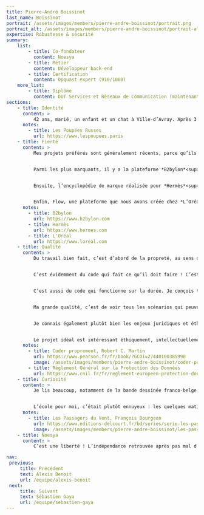 ```yaml
---
title: Pierre-André Boissinot
last_name: Boissinot
portrait: /assets/images/members/pierre-andre-boissinot/portrait.png
portrait_alt: /assets/images/members/pierre-andre-boissinot/portrait-alt.png
expertise: Robustesse & sécurité
summary:
    list:
        - title: Co-fondateur
          content: Noesya
        - title: Métier
          content: Développeur back-end
        - title: Certification
          content: Opquast expert (910/1000)
    more_list:
        - title: Diplôme
          content: DUT Services et Réseaux de Communication (maintenant Métiers du Multimédia et de l’Internet), *Université Paris-Est Marne-la-Vallée*
sections:
    - title: Identité
      content: >
          42 ans, marié, un enfant et un chat à Ville-d’Avray. Après 3 ans de droit et un Diplôme Universitaire de Technologie Services et Réseaux de Communication (maintenant Métiers du Multimédia et de l’Internet), je travaille d’abord dans une startup, puis co-fonde l’entreprise *Semio&nbsp;Design* en 2003. La structure est ensuite fusionnée à l’agence *Les&nbsp;Poupées&nbsp;Russes*<sup><a href="#note-1">1</a></sup>, que je quitte en 2021 pour créer *Noesya*.
      notes:
        - title: Les Poupées Russes
          url: https://www.lespoupees.paris
    - title: Fierté
      content: >
          Mes projets préférés sont généralement récents, parce qu’ils matérialisent les progrès que je fais. Chaque projet me fait avancer.


          Parmi les plus marquants, il y a la plateforme *B2bylon*<sup><a href="#note-2">2</a></sup>, créée pour *Les&nbsp;Poupées&nbsp;Russes* : multi-marques, multilingue, modulaire, c’était un défi en termes de périmètre fonctionnel et de robustesse. Nous l’avons conçue, développée et amenée en moins de 3 ans à une quinzaine de clients actifs pour environ 250&nbsp;k€&nbsp;/&nbsp;an en Software as a Service (SaaS). Webinar, catalogue produit, elearning, gamification, nous avons développé une vingtaine de modules fonctionnels déployables à la demande, dans des environnements clients cloisonnés aux design systems personnalisés. La plateforme a bénéficié de nombreux audits de sécurité et tests de pénétration, que j’ai supervisés en tant que Data Protection Officer des *Poupées&nbsp;Russes*.


          Ensuite, l’encyclopédie de marque réalisée pour *Hermès*<sup><a href="#note-3">3</a></sup>, parce que j’aime cette maison, et que le résultat est superbe. Encore des problématiques de gestion de contenu et de traduction, des mécaniques ludiques et des enjeux d’optimisation, peu de nouveauté pour moi, mais un beau succès opérationnel !


          Enfin, Flow, une plateforme que nous avons créée chez *L’Oréal*<sup><a href="#note-4">4</a></sup> et que nous maintenons depuis 10 ans. La plateforme utilise une grande variété de technologie, notamment des APIs et back-offices en Ruby on Rails et des applications natives iPad (Objective-C) et Windows (C#), et permet de gérer du contenu de vente et des données commerciales.
      notes:
        - title: B2bylon
          url: https://www.b2bylon.com
        - title: Hermès
          url: https://www.hermes.com
        - title: L'Oréal
          url: https://www.loreal.com
    - title: Qualité
      content: >
          Du travail bien fait, c’est d’abord de la propreté, au sens d’Oncle Bob<sup><a href="#note-5">5</a></sup>: du code léger, pas trop verbeux, où chaque chose est à sa place. C’est aussi du code que l’on peut relire. Il faut coder pour les autres, notamment pour le soi du futur. Si je me relis dans deux ans, je dois comprendre facilement ce que j’ai écrit, et je veux que toute l’équipe puisse comprendre.


          C’est évidemment du code qui fait ce qu’il doit faire ! C’est navrant de le préciser, mais beaucoup de développeurs produisent du code qui n’est pas fonctionnel, ou pas totalement fonctionnel.


          C’est aussi du code qui fonctionne sur la durée. Je conçois toujours des produits pour qu’ils puissent durer 10 ou 20 ans, je ne travaille jamais en me disant que c’est jetable. La robustesse est un bon investissement, notamment parce que le court terme a une fâcheuse tendance à durer plus longtemps que prévu.


          Ma grande qualité, c’est de voir tous les scénarios qui peuvent se produire, les effets de bord, les cas extrêmes et improbables, comme un grand arbre de problèmes possibles. Ca me permet de débugger avant que le bug ne se produise. Cela permet d’éviter les comportements inattendus de l’application, aux conséquences parfois graves tant pour le business que pour la sécurité des données. C’est notamment pour cela que nous ne travaillons plus avec Wordpress : trop de vulnérabilités, pas assez de robustesse.


          Je connais également plutôt bien les enjeux juridiques et éthiques liés à la sécurité Web, notamment le Règlement Général sur la Protection des Données<sup><a href="#note-6">6</a></sup> (RGPD). Au sein des *Poupées&nbsp;Russes*, j’ai géré tous les processus de conformité avec les services IT des clients de l’agence : *L’Oréal*, *Shiseido*, *Chanel*...


          Le projet idéal est intéressant éthiquement, intellectuellement et techniquement. C’est un projet aligné avec mes valeurs, bénéfique pour l’humanité et pour la Terre. C’est un projet qui me pousse techniquement, avec un contenu qui me touche ou m’apprend. Cela fait des années que je travaille pour lancer des parfums ou des soins, alors que ces sujets ne m’intéressent pas vraiment. J’ai envie de travailler sur de l’utile et du stimulant. Sur le plan technique, j’aime assembler de nouvelles choses, résoudre de nouveaux problèmes, dans de nouveaux contextes : j’aime beaucoup les Lego, et construire une tour toute droite, ça ne me fait pas vibrer.
      notes:
        - title: Coder proprement, Robert C. Martin
          url: https://www.pearson.fr/fr/book/?GCOI=27440100385990
          image: /assets/images/members/pierre-andre-boissinot/coder-proprement.jpg
        - title: Règlement Général sur la Protection des Données
          url: https://www.cnil.fr/fr/reglement-europeen-protection-donnees
    - title: Curiosité
      content: >
          Je lis beaucoup, notamment de la bande dessinée franco-belge. Peu de manga, peu de comics, je suis  attaché à la ligne claire et à notre patrimoine européen. Je relis François&nbsp;Bourgeon<sup><a href="#note-7">7</a></sup> en ce moment, c’est vraiment très bon. Netflix, même si je sais que l’empreinte écologique est désastreuse, j’adore le cinéma et le format série. En ce moment, je rattrape *How i met your mother* avec plaisir, et j’aime les séries historiques : *Rome*, *Vikings*, *The Last Kingdom*, *The Tudors*... Et j’adore les châteaux-forts ! Quels que soient les endroits où je voyage (pas en avion, je le supporte mal), je me débrouille toujours pour aller visiter un ou deux châteaux. Je suis fasciné par la construction médiévale, même si je suis heureux de ne pas avoir vécu à cette époque.


          L’école pour moi, c’était plutôt ennuyeux : les quelques matières qui me plaisaient n’allaient pas assez vite, et les nombreuses matières qui ne me plaisaient pas allaient beaucoup trop lentement. Je suis jusqu’au-boutiste, quand un sujet me plaît je veux tout maîtriser. Il m’arrive de tourner longtemps autour d’un sujet trop difficile, je n’y arrive pas, mais j’insiste. En mathématiques par exemple, je sens mes lacunes. Parfois, je finis par comprendre, c’est une petite victoire !
      notes:
        - title: Les Passagers du Vent, François Bourgeon
          url: https://www.editions-delcourt.fr/bd/series/serie-les-passagers-du-vent/album-les-passagers-du-vent-integrale-t01-t05
          image: /assets/images/members/pierre-andre-boissinot/les-passagers-du-vent.jpg
    - title: Noesya
      content: >
          C’est une liberté ! L’indépendance retrouvée après pas mal d’années à être tenu en laisse. Le plaisir de travailler avec une bande de copains, des gens que je connais depuis longtemps, que j’ai choisis, et avec qui je suis ravi de construire. C’est aussi une façon de gagner ma vie correctement en faisant des choses qui m’intéressent, sur des sujets avec lesquels je me sens aligné.

nav:
 previous:
     title: Précédent
     text: Alexis Benoit
     url: /equipe/alexis-benoit
 next:
     title: Suivant
     text: Sébastien Gaya
     url: /equipe/sebastien-gaya
---
```

